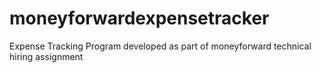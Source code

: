 # moneyforwardexpensetracker
Expense Tracking Program developed as part of moneyforward technical hiring assignment
